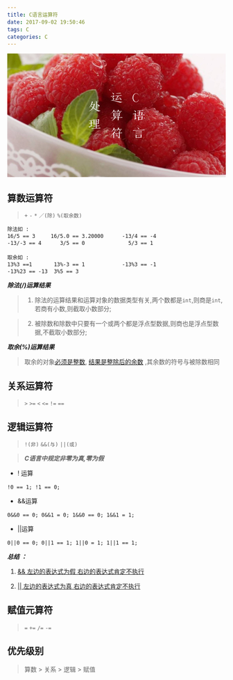 ```yaml
---
title: C语言运算符
date: 2017-09-02 19:50:46
tags: C
categories: C
---
```


![](C语言运算符/IMG_9.2.JPG)

## 算数运算符

> `+`  `-`  `*`  `／(除)`  `%(取余数)` 

```
除法如 :
16/5 == 3	  16/5.0 == 3.20000		 -13/4 == -4
-13/-3 == 4      3/5 == 0              5/3 == 1

取余如 :
13%3 ==1       13%-3 == 1            -13%3 == -1
-13%23 == -13  3%5 == 3

```

***除法(/)运算结果***

>1. 除法的运算结果和运算对象的数据类型有关,两个数都是`int`,则商是`int`,若商有小数,则截取小数部分;
  
>2. 被除数和除数中只要有一个或两个都是浮点型数据,则商也是浮点型数据,不截取小数部分;

***取余(%)运算结果***

> 取余的对象[必须是整数](), [结果是整除后的余数]() ,其余数的符号与被除数相同

  

## 关系运算符

>`>` `>=` `<` `<=` `!=` `==`

## 逻辑运算符

>`!(非)` `&&(与)` `||(或)`

>***C语言中规定非零为真,零为假***


* ! 运算
```
!0 == 1; !1 == 0;
```  
* &&运算
```
0&&0 == 0; 0&&1 = 0; 1&&0 == 0; 1&&1 = 1;
```
* ||运算
```
0||0 == 0; 0||1 == 1; 1||0 = 1; 1||1 == 1;
```

***总结 ：***

1. [&& 左边的表达式为假 右边的表达式肯定不执行]()

2. [|| 左边的表达式为真 右边的表达式肯定不执行]()

## 赋值元算符

>`=` `+=` `/=` `-=`

## 优先级别

>算数 > 关系 > 逻辑 > 赋值


